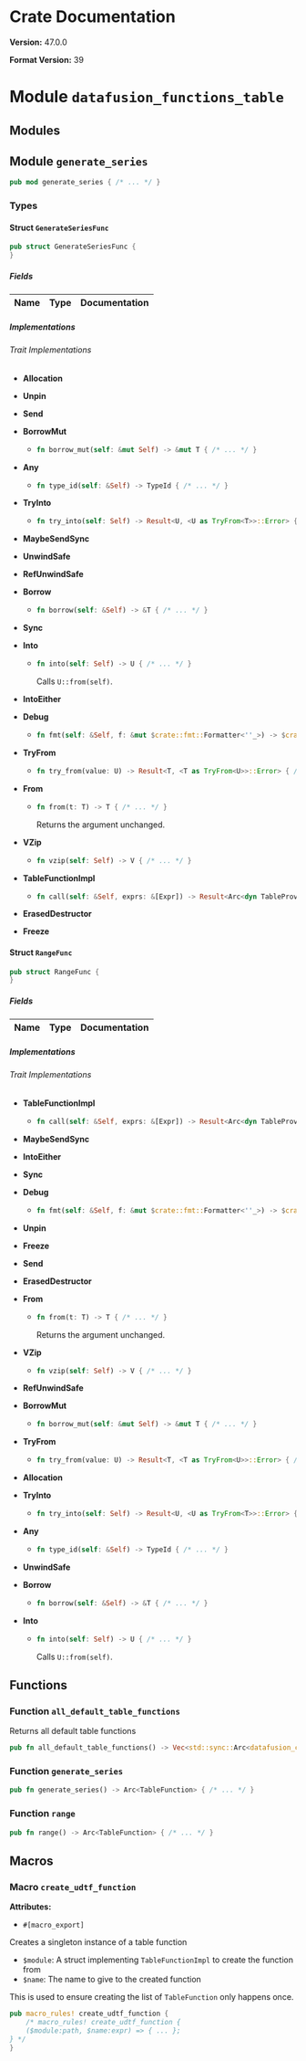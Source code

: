 # Crate Documentation

**Version:** 47.0.0

**Format Version:** 39

# Module `datafusion_functions_table`

## Modules

## Module `generate_series`

```rust
pub mod generate_series { /* ... */ }
```

### Types

#### Struct `GenerateSeriesFunc`

```rust
pub struct GenerateSeriesFunc {
}
```

##### Fields

| Name | Type | Documentation |
|------|------|---------------|

##### Implementations

###### Trait Implementations

- **Allocation**
- **Unpin**
- **Send**
- **BorrowMut**
  - ```rust
    fn borrow_mut(self: &mut Self) -> &mut T { /* ... */ }
    ```

- **Any**
  - ```rust
    fn type_id(self: &Self) -> TypeId { /* ... */ }
    ```

- **TryInto**
  - ```rust
    fn try_into(self: Self) -> Result<U, <U as TryFrom<T>>::Error> { /* ... */ }
    ```

- **MaybeSendSync**
- **UnwindSafe**
- **RefUnwindSafe**
- **Borrow**
  - ```rust
    fn borrow(self: &Self) -> &T { /* ... */ }
    ```

- **Sync**
- **Into**
  - ```rust
    fn into(self: Self) -> U { /* ... */ }
    ```
    Calls `U::from(self)`.

- **IntoEither**
- **Debug**
  - ```rust
    fn fmt(self: &Self, f: &mut $crate::fmt::Formatter<''_>) -> $crate::fmt::Result { /* ... */ }
    ```

- **TryFrom**
  - ```rust
    fn try_from(value: U) -> Result<T, <T as TryFrom<U>>::Error> { /* ... */ }
    ```

- **From**
  - ```rust
    fn from(t: T) -> T { /* ... */ }
    ```
    Returns the argument unchanged.

- **VZip**
  - ```rust
    fn vzip(self: Self) -> V { /* ... */ }
    ```

- **TableFunctionImpl**
  - ```rust
    fn call(self: &Self, exprs: &[Expr]) -> Result<Arc<dyn TableProvider>> { /* ... */ }
    ```

- **ErasedDestructor**
- **Freeze**
#### Struct `RangeFunc`

```rust
pub struct RangeFunc {
}
```

##### Fields

| Name | Type | Documentation |
|------|------|---------------|

##### Implementations

###### Trait Implementations

- **TableFunctionImpl**
  - ```rust
    fn call(self: &Self, exprs: &[Expr]) -> Result<Arc<dyn TableProvider>> { /* ... */ }
    ```

- **MaybeSendSync**
- **IntoEither**
- **Sync**
- **Debug**
  - ```rust
    fn fmt(self: &Self, f: &mut $crate::fmt::Formatter<''_>) -> $crate::fmt::Result { /* ... */ }
    ```

- **Unpin**
- **Freeze**
- **Send**
- **ErasedDestructor**
- **From**
  - ```rust
    fn from(t: T) -> T { /* ... */ }
    ```
    Returns the argument unchanged.

- **VZip**
  - ```rust
    fn vzip(self: Self) -> V { /* ... */ }
    ```

- **RefUnwindSafe**
- **BorrowMut**
  - ```rust
    fn borrow_mut(self: &mut Self) -> &mut T { /* ... */ }
    ```

- **TryFrom**
  - ```rust
    fn try_from(value: U) -> Result<T, <T as TryFrom<U>>::Error> { /* ... */ }
    ```

- **Allocation**
- **TryInto**
  - ```rust
    fn try_into(self: Self) -> Result<U, <U as TryFrom<T>>::Error> { /* ... */ }
    ```

- **Any**
  - ```rust
    fn type_id(self: &Self) -> TypeId { /* ... */ }
    ```

- **UnwindSafe**
- **Borrow**
  - ```rust
    fn borrow(self: &Self) -> &T { /* ... */ }
    ```

- **Into**
  - ```rust
    fn into(self: Self) -> U { /* ... */ }
    ```
    Calls `U::from(self)`.

## Functions

### Function `all_default_table_functions`

Returns all default table functions

```rust
pub fn all_default_table_functions() -> Vec<std::sync::Arc<datafusion_catalog::TableFunction>> { /* ... */ }
```

### Function `generate_series`

```rust
pub fn generate_series() -> Arc<TableFunction> { /* ... */ }
```

### Function `range`

```rust
pub fn range() -> Arc<TableFunction> { /* ... */ }
```

## Macros

### Macro `create_udtf_function`

**Attributes:**

- `#[macro_export]`

Creates a singleton instance of a table function
- `$module`: A struct implementing `TableFunctionImpl` to create the function from
- `$name`: The name to give to the created function

This is used to ensure creating the list of `TableFunction` only happens once.

```rust
pub macro_rules! create_udtf_function {
    /* macro_rules! create_udtf_function {
    ($module:path, $name:expr) => { ... };
} */
}
```

